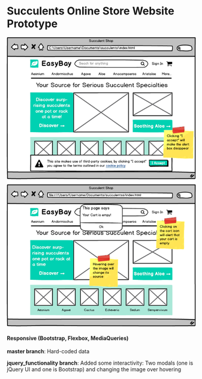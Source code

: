 # Succulents Online Store Website Prototype

![Image to recreate](succulentshop.png)

#### Responsive (Bootstrap, Flexbox, MediaQueries)

**master branch**: Hard-coded data

**jquery_functionality branch**: Added some interactivity: Two modals (one is jQuery UI and one is Bootstrap) and changing the image over hovering